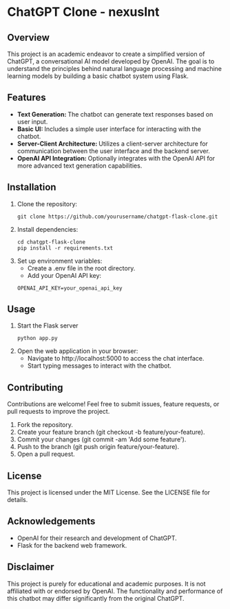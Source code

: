 <h1>ChatGPT Clone - nexusInt</h1>
<h2>Overview</h2>
This project is an academic endeavor to create a simplified version of ChatGPT, a conversational AI model developed by OpenAI. The goal is to understand the principles behind natural language processing and machine learning models by building a basic chatbot system using Flask.

<h2>Features</h2>
<ul>
    <li><b>Text Generation: </b>The chatbot can generate text responses based on user input.</li>
    <li><b>Basic UI: </b>Includes a simple user interface for interacting with the chatbot.</li>
    <li><b>Server-Client Architecture: </b>Utilizes a client-server architecture for communication between the user interface and the backend server.</li>
    <li><b>OpenAI API Integration: </b>Optionally integrates with the OpenAI API for more advanced text generation capabilities.</li>
</ul>

<h2>Installation</h2>
<ol>
<li>
    Clone the repository:
    
    git clone https://github.com/yourusername/chatgpt-flask-clone.git
</li>
<li>
    Install dependencies:

    cd chatgpt-flask-clone
    pip install -r requirements.txt
</li>
<li>
Set up environment variables:
<ul>
<li>Create a .env file in the root directory.</li>
<li>Add your OpenAI API key:</li>
</ul>

    OPENAI_API_KEY=your_openai_api_key
</li>
</ol>

<h2>Usage</h2>
<ol>
<li>Start the Flask server

    python app.py

</li>
<li>Open the web application in your browser:

<ul>
<li>Navigate to http://localhost:5000 to access the chat interface.</li>
<li>Start typing messages to interact with the chatbot.</li>
</ul>

</li>
</ol>

<h2>Contributing</h2>
Contributions are welcome! Feel free to submit issues, feature requests, or pull requests to improve the project.

<ol>
<li>Fork the repository.</li>
<li>Create your feature branch (git checkout -b feature/your-feature).</li>
<li>Commit your changes (git commit -am 'Add some feature').</li>
<li>Push to the branch (git push origin feature/your-feature).</li>
<li>Open a pull request.</li>
</ol>

<h2>License</h2>
This project is licensed under the MIT License. See the LICENSE file for details.

<h2>Acknowledgements</h2>

<ul>
<li>OpenAI for their research and development of ChatGPT.</li>
<li>Flask for the backend web framework.</li>
</ul>

<h2>Disclaimer</h2>
This project is purely for educational and academic purposes. It is not affiliated with or endorsed by OpenAI. The functionality and performance of this chatbot may differ significantly from the original ChatGPT.